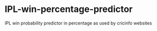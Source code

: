 # IPL-win-percentage-predictor
IPL win probability predictor in percentage as used by cricinfo websites
